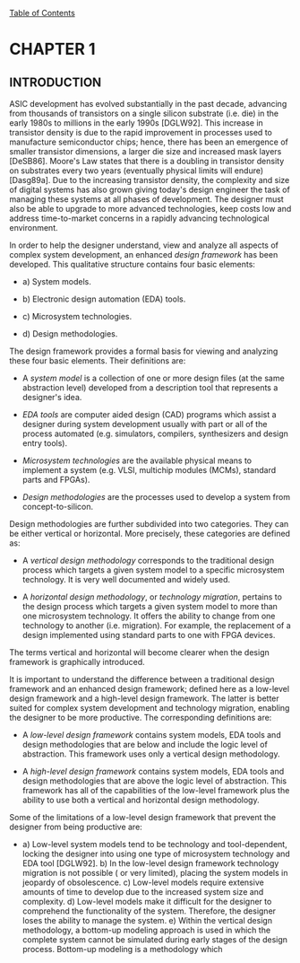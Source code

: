[Table of Contents](https://github.com/JeffDeCola/my-masters-thesis#table-of-contents)

# CHAPTER 1

## INTRODUCTION

ASIC development has evolved substantially in the past decade,
advancing from thousands of transistors on a single silicon substrate
(i.e. die) in the early 1980s to millions in the early 1990s [DGLW92].
This increase in transistor density is due to the rapid improvement in
processes used to manufacture semiconductor chips; hence, there has
been an emergence of smaller transistor dimensions, a larger die size
and increased mask layers [DeSB86]. Moore's Law states that there is a
doubling in transistor density on substrates every two years
(eventually physical limits will endure) [Dasg89a].
Due to the increasing transistor density, the complexity and size of
digital systems has also grown giving today's design engineer the task of
managing these systems at all phases of development. The designer
must also be able to upgrade to more advanced technologies, keep costs low
and address time-to-market concerns in a rapidly advancing technological environment.

In order to help the designer understand, view and analyze all aspects of
complex system development, an enhanced *design framework* has been developed.
This qualitative structure contains four basic elements:

* a) System models.

* b) Electronic design automation (EDA) tools.

* c) Microsystem technologies.

* d) Design methodologies.

The design framework provides a formal basis for viewing and analyzing these
four basic elements. Their definitions are:

* A *system model* is a collection of one or more design files
(at the same abstraction level) developed from a description tool
that represents a designer's idea.

* *EDA tools* are computer aided design (CAD) programs which assist a
designer during system development usually with part or all of the
process automated (e.g. simulators, compilers, synthesizers and design entry tools).

* *Microsystem technologies* are the available physical means to implement
a system (e.g. VLSI, multichip modules (MCMs), standard parts and FPGAs).

* *Design methodologies* are the processes used to develop a system from
concept-to-silicon.

Design methodologies are further subdivided into two categories.
They can be either vertical or horizontal. More precisely,
these categories are defined as:

* A *vertical design methodology* corresponds to the traditional design
process which targets a given system model to a specific microsystem technology.
It is very well documented and widely used.

* A *horizontal design methodology*, or *technology migration*, pertains to the
design process which targets a given system model to more than
one microsystem technology. It offers the ability to change from
one technology to another (i.e. migration). For example, the replacement
of a design implemented using standard parts to one with FPGA devices.

The terms vertical and horizontal will become clearer when the
design framework is graphically introduced.

It is important to understand the difference between a traditional design
framework and an enhanced design framework; defined here as a low-level
design framework and a high-level design framework. The latter is better
suited for complex system development and technology migration,
enabling the designer to be more productive. The corresponding definitions are:

* A *low-level design framework* contains system models, EDA tools and
design methodologies that are below and include the logic level of abstraction.
This framework uses only a vertical design methodology.

* A *high-level design framework* contains system models, EDA tools
and design methodologies that are above the logic level of abstraction.
This framework has all of the capabilities of the low-level framework
plus the ability to use both a vertical and horizontal design methodology.

Some of the limitations of a low-level design framework that prevent the designer from being productive are:

* a)	Low-level system models tend to be technology and tool-dependent, locking the designer into using one type of microsystem technology and EDA tool [DGLW92].
b)	In the low-level design framework technology migration is not possible ( or very limited), placing the system models in jeopardy of obsolescence.
c)	Low-level models require extensive amounts of time to develop due to the increased system size and complexity.
d)	Low-level models make it difficult for the designer to comprehend the functionality of the system. Therefore, the designer loses the ability to manage the system.
e)	Within the vertical design methodology, a bottom-up modeling approach is used in which the complete system cannot be simulated during early stages of the design process. Bottom-up modeling is a methodology which
